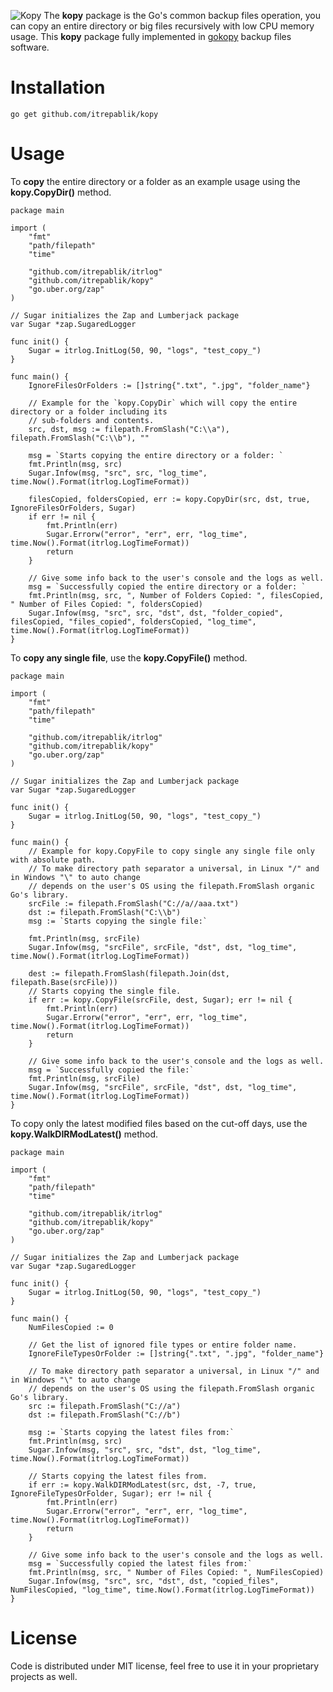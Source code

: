 ![Kopy](https://user-images.githubusercontent.com/58651329/75626348-e4b4d380-5c01-11ea-83bf-19e721932f81.png)
The **kopy** package is the Go's common backup files operation, you can copy an entire directory or big files recursively with low CPU memory usage.  This **kopy** package fully implemented in [gokopy](https://github.com/itrepablik/gokopy) backup files software.

# Installation
```
go get github.com/itrepablik/kopy
```

# Usage
To **copy** the entire directory or a folder as an example usage using the **kopy.CopyDir()** method.
```
package main

import (
	"fmt"
	"path/filepath"
	"time"

	"github.com/itrepablik/itrlog"
	"github.com/itrepablik/kopy"
	"go.uber.org/zap"
)

// Sugar initializes the Zap and Lumberjack package
var Sugar *zap.SugaredLogger

func init() {
	Sugar = itrlog.InitLog(50, 90, "logs", "test_copy_")
}

func main() {
	IgnoreFilesOrFolders := []string{".txt", ".jpg", "folder_name"}

	// Example for the `kopy.CopyDir` which will copy the entire directory or a folder including its
	// sub-folders and contents.
	src, dst, msg := filepath.FromSlash("C:\\a"), filepath.FromSlash("C:\\b"), ""

	msg = `Starts copying the entire directory or a folder: `
	fmt.Println(msg, src)
	Sugar.Infow(msg, "src", src, "log_time", time.Now().Format(itrlog.LogTimeFormat))

	filesCopied, foldersCopied, err := kopy.CopyDir(src, dst, true, IgnoreFilesOrFolders, Sugar)
	if err != nil {
		fmt.Println(err)
		Sugar.Errorw("error", "err", err, "log_time", time.Now().Format(itrlog.LogTimeFormat))
		return
	}

	// Give some info back to the user's console and the logs as well.
	msg = `Successfully copied the entire directory or a folder: `
	fmt.Println(msg, src, ", Number of Folders Copied: ", filesCopied, " Number of Files Copied: ", foldersCopied)
	Sugar.Infow(msg, "src", src, "dst", dst, "folder_copied", filesCopied, "files_copied", foldersCopied, "log_time", time.Now().Format(itrlog.LogTimeFormat))
}
```

To **copy any single file**, use the **kopy.CopyFile()** method.
```
package main

import (
	"fmt"
	"path/filepath"
	"time"

	"github.com/itrepablik/itrlog"
	"github.com/itrepablik/kopy"
	"go.uber.org/zap"
)

// Sugar initializes the Zap and Lumberjack package
var Sugar *zap.SugaredLogger

func init() {
	Sugar = itrlog.InitLog(50, 90, "logs", "test_copy_")
}

func main() {
	// Example for kopy.CopyFile to copy single any single file only with absolute path.
	// To make directory path separator a universal, in Linux "/" and in Windows "\" to auto change
	// depends on the user's OS using the filepath.FromSlash organic Go's library.
	srcFile := filepath.FromSlash("C://a//aaa.txt")
	dst := filepath.FromSlash("C:\\b")
	msg := `Starts copying the single file:`

	fmt.Println(msg, srcFile)
	Sugar.Infow(msg, "srcFile", srcFile, "dst", dst, "log_time", time.Now().Format(itrlog.LogTimeFormat))

	dest := filepath.FromSlash(filepath.Join(dst, filepath.Base(srcFile)))
	// Starts copying the single file.
	if err := kopy.CopyFile(srcFile, dest, Sugar); err != nil {
		fmt.Println(err)
		Sugar.Errorw("error", "err", err, "log_time", time.Now().Format(itrlog.LogTimeFormat))
		return
	}

	// Give some info back to the user's console and the logs as well.
	msg = `Successfully copied the file:`
	fmt.Println(msg, srcFile)
	Sugar.Infow(msg, "srcFile", srcFile, "dst", dst, "log_time", time.Now().Format(itrlog.LogTimeFormat))
}
```

To copy only the latest modified files based on the cut-off days, use the **kopy.WalkDIRModLatest()** method.
```
package main

import (
	"fmt"
	"path/filepath"
	"time"

	"github.com/itrepablik/itrlog"
	"github.com/itrepablik/kopy"
	"go.uber.org/zap"
)

// Sugar initializes the Zap and Lumberjack package
var Sugar *zap.SugaredLogger

func init() {
	Sugar = itrlog.InitLog(50, 90, "logs", "test_copy_")
}

func main() {
	NumFilesCopied := 0

	// Get the list of ignored file types or entire folder name.
	IgnoreFileTypesOrFolder := []string{".txt", ".jpg", "folder_name"}

	// To make directory path separator a universal, in Linux "/" and in Windows "\" to auto change
	// depends on the user's OS using the filepath.FromSlash organic Go's library.
	src := filepath.FromSlash("C://a")
	dst := filepath.FromSlash("C://b")

	msg := `Starts copying the latest files from:`
	fmt.Println(msg, src)
	Sugar.Infow(msg, "src", src, "dst", dst, "log_time", time.Now().Format(itrlog.LogTimeFormat))

	// Starts copying the latest files from.
	if err := kopy.WalkDIRModLatest(src, dst, -7, true, IgnoreFileTypesOrFolder, Sugar); err != nil {
		fmt.Println(err)
		Sugar.Errorw("error", "err", err, "log_time", time.Now().Format(itrlog.LogTimeFormat))
		return
	}

	// Give some info back to the user's console and the logs as well.
	msg = `Successfully copied the latest files from:`
	fmt.Println(msg, src, " Number of Files Copied: ", NumFilesCopied)
	Sugar.Infow(msg, "src", src, "dst", dst, "copied_files", NumFilesCopied, "log_time", time.Now().Format(itrlog.LogTimeFormat))
}
```

# License
Code is distributed under MIT license, feel free to use it in your proprietary projects as well.
